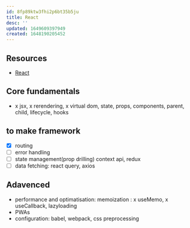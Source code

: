 ```yaml
---
id: 8fp89ktw3fhi2p6bt35b5ju
title: React
desc: ''
updated: 1649609397949
created: 1648190205452
---
```


## Resources

- [React](https://sapient.udemy.com/course/complete-react-developer-zero-to-mastery/)

## Core fundamentals
- x jsx, x rerendering, x virtual dom, state, props, components, parent, child, lifecycle, hooks 
## to make framework
- [x] routing
- [ ] error handling
- [ ] state management(prop drilling) context api, redux
- [ ] data fetching: react query, axios

## Adavenced
- performance and optimatisation: memoization : x useMemo, x useCallback, lazyloading
- PWAs
- configuration: babel, webpack, css preprocessing
